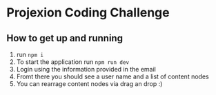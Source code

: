 # Projexion Coding Challenge 

## How to get up and running

1. run `npm i`
2. To start the application run `npm run dev`
3. Login using the information provided in the email
4. Fromt there you should see a user name and a list of content nodes
5. You can rearrage content nodes via drag an drop :)

